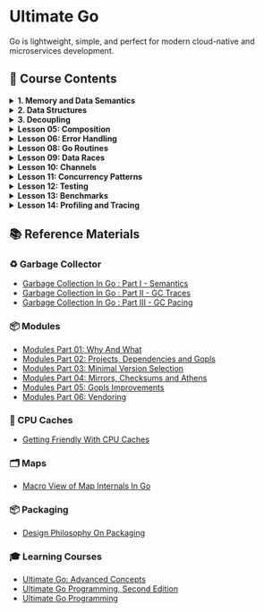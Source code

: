 # Ultimate Go

Go is lightweight, simple, and perfect for modern cloud-native and microservices development.

## 📗 Course Contents

<details>
<summary> <b> 1. Memory and Data Semantics</b> </summary>

- [Variables](https://github.com/gkjoyes/ultimate-go/tree/main/topics/variables/example1/example1.go)
- [Struct Types](https://github.com/gkjoyes/ultimate-go/tree/main/topics/struct_types/)
- [Pointers: Pass by Values](https://github.com/gkjoyes/ultimate-go/tree/main/topics/pointers/example1/example1.go)
- [Pointers: Sharing Data](https://github.com/gkjoyes/ultimate-go/tree/main/topics/pointers/example2/example2.go)
- [Pointers: Escape Analysis](https://github.com/gkjoyes/ultimate-go/tree/main/topics/pointers/example3/example3.go)
- [Pointers: Stack Growth](https://github.com/gkjoyes/ultimate-go/tree/main/topics/pointers/example4/example4.go)
- [Constants](https://github.com/gkjoyes/ultimate-go/tree/main/topics/constants/)

</details>

<details>
<summary> <b> 2. Data Structures</b> </summary>

- [Arrays: Mechanical Sympathy](https://github.com/gkjoyes/ultimate-go/tree/main/topics/arrays/example1)
- [Arrays: Semantics](https://github.com/gkjoyes/ultimate-go/tree/main/topics/arrays/example2/example2.go)
- [Arrays: Range Mechanics](https://github.com/gkjoyes/ultimate-go/tree/main/topics/arrays/example4/example4.go)
- [Slices: Declare, Length, and Reference Types](https://github.com/gkjoyes/ultimate-go/tree/main/topics/slices/example2/example2.go)
- [Slices: Appending Slices](https://github.com/gkjoyes/ultimate-go/tree/main/topics/slices/example4/example4.go)
- [Slices: Taking Slices of Slices](https://github.com/gkjoyes/ultimate-go/tree/main/topics/slices/example3/example3.go)
- [Slices: Strings and References](https://github.com/gkjoyes/ultimate-go/tree/main/topics/slices/example5/example5.go)
- [Slices: Strings and Slices](https://github.com/gkjoyes/ultimate-go/tree/main/topics/slices/example6/example6.go)
- [Slices: Range Mechanics](https://github.com/gkjoyes/ultimate-go/tree/main/topics/slices/example8/example8.go)
- [Maps](https://github.com/gkjoyes/ultimate-go/tree/main/topics/maps/)
  
</details>

<details>
<summary> <b> 3. Decoupling</b> </summary>

- [Methods: Value and Pointer Semantics](https://github.com/gkjoyes/ultimate-go/tree/main/topics/methods/example1/example1.go)
- [Methods: Function/Method Variables](https://github.com/gkjoyes/ultimate-go/tree/main/topics/methods/example3/example3.go)
- [Interfaces: Polymorphism](https://github.com/gkjoyes/ultimate-go/tree/main/topics/interfaces/example2/example2.go)
- [Interfaces: Method Sets and Address of Value](https://github.com/gkjoyes/ultimate-go/tree/main/topics/interfaces/example3/example3.go)
- [Interfaces: Storage by Value](https://github.com/gkjoyes/ultimate-go/tree/main/topics/interfaces/example5/example5.go)
- [Interfaces: Type Assertion](https://github.com/gkjoyes/ultimate-go/tree/main/topics/interfaces/example6/example6.go)
- [Embedding](https://github.com/gkjoyes/ultimate-go/tree/main/topics/embedding)
- [Exporting](https://github.com/gkjoyes/ultimate-go/tree/main/lesson_04/exporting)
  
</details>

<details>
<summary> <b>Lesson 05: Composition</b> </summary>

- [Grouping Types](https://github.com/gkjoyes/ultimate-go/tree/main/lesson_05/grouping)
- [Decoupling](https://github.com/gkjoyes/ultimate-go/tree/main/lesson_05/decoupling)
- [Conversion and Assertions](https://github.com/gkjoyes/ultimate-go/tree/main/lesson_05/assertions)
- [Interface Pollution](https://github.com/gkjoyes/ultimate-go/tree/main/lesson_05/pollution)
- [Mocking](https://github.com/gkjoyes/ultimate-go/tree/main/lesson_05/mocking)
  
</details>

<details>
<summary> <b>Lesson 06: Error Handling</b> </summary>

- [Default Error Values](https://github.com/gkjoyes/ultimate-go/blob/main/lesson_06/example1/example1.go)
- [Error Variables](https://github.com/gkjoyes/ultimate-go/blob/main/lesson_06/example2/example2.go)
- [Type as Context](https://github.com/gkjoyes/ultimate-go/blob/main/lesson_06/example4/example4.go)
- [Behavior as Context](https://github.com/gkjoyes/ultimate-go/blob/main/lesson_06/example5/example5.go)
- [Find the Bug](https://github.com/gkjoyes/ultimate-go/blob/main/lesson_06/example6/example6.go)
- [Wrapping Errors](https://github.com/gkjoyes/ultimate-go/blob/main/lesson_06/example7/example7.go)
  
</details>

<details>
<summary> <b>Lesson 08: Go Routines</b> </summary>

- [Creating Go Routines](https://github.com/gkjoyes/ultimate-go/tree/main/lesson_08)

</details>

<details>
<summary> <b>Lesson 09: Data Races</b> </summary>

- [Managing Data Races](https://github.com/gkjoyes/ultimate-go/tree/main/lesson_09)

</details>

<details>
<summary> <b>Lesson 10: Channels</b> </summary>

- [Wait For Result](https://github.com/gkjoyes/ultimate-go/blob/main/lesson_10/example1/example1.go)
- [Fanout](https://github.com/gkjoyes/ultimate-go/blob/main/lesson_10/example2/example2.go)
- [Wait For Task](https://github.com/gkjoyes/ultimate-go/blob/main/lesson_10/example3/example3.go)
- [Pooling](https://github.com/gkjoyes/ultimate-go/blob/main/lesson_10/example4/example4.go)
- [Fanout Semaphore](https://github.com/gkjoyes/ultimate-go/blob/main/lesson_10/example5/example5.go)
- [Bounded Work Pooling](https://github.com/gkjoyes/ultimate-go/blob/main/lesson_10/example6/example6.go)
- [Drop Pattern](https://github.com/gkjoyes/ultimate-go/blob/main/lesson_10/example7/example7.go)
- [Cancellation Pattern](https://github.com/gkjoyes/ultimate-go/blob/main/lesson_10/example8/example8.go)

</details>

<details>
<summary> <b>Lesson 11: Concurrency Patterns</b> </summary>

- [Failure Detection](https://github.com/gkjoyes/ultimate-go/tree/main/lesson_11/example1)

</details>

<details>
<summary> <b>Lesson 12: Testing</b> </summary>

- [Basic Unit Testing](https://github.com/gkjoyes/ultimate-go/tree/main/lesson_12/example1)
- [Table Unit Testing](https://github.com/gkjoyes/ultimate-go/tree/main/lesson_12/example2)
- [Mocking Web Server Response](https://github.com/gkjoyes/ultimate-go/tree/main/lesson_12/example3)
- [Testing Internal Endpoints](https://github.com/gkjoyes/ultimate-go/tree/main/lesson_12/example4)
- [Sub Tests](https://github.com/gkjoyes/ultimate-go/tree/main/lesson_12/example5)

</details>

<details>
<summary> <b>Lesson 13: Benchmarks</b> </summary>

- [Basic Benchmarking](https://github.com/gkjoyes/ultimate-go/tree/main/lesson_13/example1)
- [Validate Benchmarking](https://github.com/gkjoyes/ultimate-go/tree/main/lesson_13/example2)
- [CPU-Bound Benchmarking](https://github.com/gkjoyes/ultimate-go/tree/main/lesson_13/example3)
- [IO-Bound Benchmarking](https://github.com/gkjoyes/ultimate-go/tree/main/lesson_13/example4)

</details>

<details>
<summary> <b>Lesson 14: Profiling and Tracing</b> </summary>

- [Stack Traces](https://github.com/gkjoyes/ultimate-go/tree/main/lesson_14/stack_trace)

</details>

## 📚 Reference Materials

### ♻️ Garbage Collector

- [Garbage Collection In Go : Part I - Semantics](https://www.ardanlabs.com/blog/2018/12/garbage-collection-in-go-part1-semantics.html)
- [Garbage Collection In Go : Part II - GC Traces](https://www.ardanlabs.com/blog/2019/05/garbage-collection-in-go-part2-gctraces.html)
- [Garbage Collection In Go : Part III - GC Pacing](https://www.ardanlabs.com/blog/2019/07/garbage-collection-in-go-part3-gcpacing.html)

### 📦 Modules

- [Modules Part 01: Why And What](https://www.ardanlabs.com/blog/2019/10/modules-01-why-and-what.html)
- [Modules Part 02: Projects, Dependencies and Gopls](https://www.ardanlabs.com/blog/2019/12/modules-02-projects-dependencies-gopls.html)
- [Modules Part 03: Minimal Version Selection](https://www.ardanlabs.com/blog/2019/12/modules-03-minimal-version-selection.html)
- [Modules Part 04: Mirrors, Checksums and Athens](https://www.ardanlabs.com/blog/2020/02/modules-04-mirros-checksums-athens.html)
- [Modules Part 05: Gopls Improvements](https://www.ardanlabs.com/blog/2020/04/modules-05-gopls-improvements.html)
- [Modules Part 06: Vendoring](https://www.ardanlabs.com/blog/2020/04/modules-06-vendoring.html)

### 🧠 CPU Caches

- [Getting Friendly With CPU Caches](https://www.ardanlabs.com/blog/2023/07/getting-friendly-with-cpu-caches.html)

### 🗂️ Maps

- [Macro View of Map Internals In Go](https://www.ardanlabs.com/blog/2013/12/macro-view-of-map-internals-in-go.html)

### 📦 Packaging

- [Design Philosophy On Packaging](https://www.ardanlabs.com/blog/2017/02/design-philosophy-on-packaging.html)

### 🎓 Learning Courses

- [Ultimate Go: Advanced Concepts](https://learning.oreilly.com/course/ultimate-go-advanced/9780135339503/)
- [Ultimate Go Programming, Second Edition](https://learning.oreilly.com/course/ultimate-go-programming/9780135261651/)
- [Ultimate Go Programming](https://learning.oreilly.com/course/ultimate-go-programming/9780134757476/)
